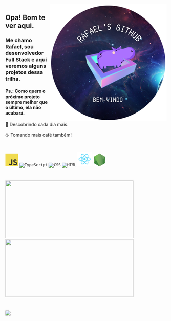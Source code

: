 <img align="right" src="./assets/perfil-github.png" />
<h2>Opa! Bom te ver aqui.</h2>
<h3> Me chamo Rafael, sou desenvolvedor Full Stack e aqui veremos alguns projetos dessa trilha.</h3>
<h4> Ps.: Como quero o próximo projeto sempre melhor que o último, ela não acabará.</h4>
<p>🔭 Descobrindo cada dia mais.</p>
<p>☕ Tomando mais café também!</p>
<h1></h1>
<code><img alt="JavaScript" title="JavScript" height="40" src="https://raw.githubusercontent.com/github/explore/80688e429a7d4ef2fca1e82350fe8e3517d3494d/topics/javascript/javascript.png"></code>
<code><img alt="TypeScript" title="TypeScript" height="40" src="https://user-images.githubusercontent.com/38081852/87239831-f8f7b100-c3e9-11ea-92df-5d7c8c4458d2.png"></code>
<code><img alt="CSS" title="CSS" height="50" src="https://user-images.githubusercontent.com/38081852/87240029-0f067100-c3ec-11ea-8075-74e821ece9c0.png"></code>
<code><img alt="HTML" title="HTML" height="50" src="https://user-images.githubusercontent.com/38081852/87240030-0f9f0780-c3ec-11ea-8370-829ea755b6e9.png"></code>
<code><img alt="React / React Native" title="React / React Native" height="45" src="https://raw.githubusercontent.com/github/explore/80688e429a7d4ef2fca1e82350fe8e3517d3494d/topics/react/react.png"></code>
<code><img alt="NodeJS" title="NodeJS" height="40" src="https://raw.githubusercontent.com/github/explore/80688e429a7d4ef2fca1e82350fe8e3517d3494d/topics/nodejs/nodejs.png"></code>
<h1></h1>
<div align="left">
<img height="180em" width="400" src="https://github-readme-stats.vercel.app/api?username=rafael-f&show_icons=true&theme=dracula&include_all_commits=true&count_private=true"/>
<img height="180em" width="400" src="https://github-readme-stats.vercel.app/api/top-langs/?username=rafael-f&layout=compact&langs_count=16&theme=dracula"/>
<div>
  <h1></h1>
  <a href="https://www.linkedin.com/in/rafael-fe/" target="_blank"><img src="https://img.shields.io/badge/-LinkedIn-%230077B5?style=for-the-badge&logo=linkedin&logoColor=white" target="_blank"></a> 
 
